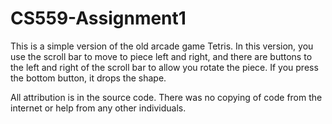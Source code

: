 # CS559-Assignment1

This is a simple version of the old arcade game Tetris. In this version, you use the scroll bar to move to piece left and right, and there are buttons to the left and right of the scroll bar to allow you rotate the piece. If you press the bottom button, it drops the shape. 

All attribution is in the source code. There was no copying of code from the internet or help from any other individuals.
